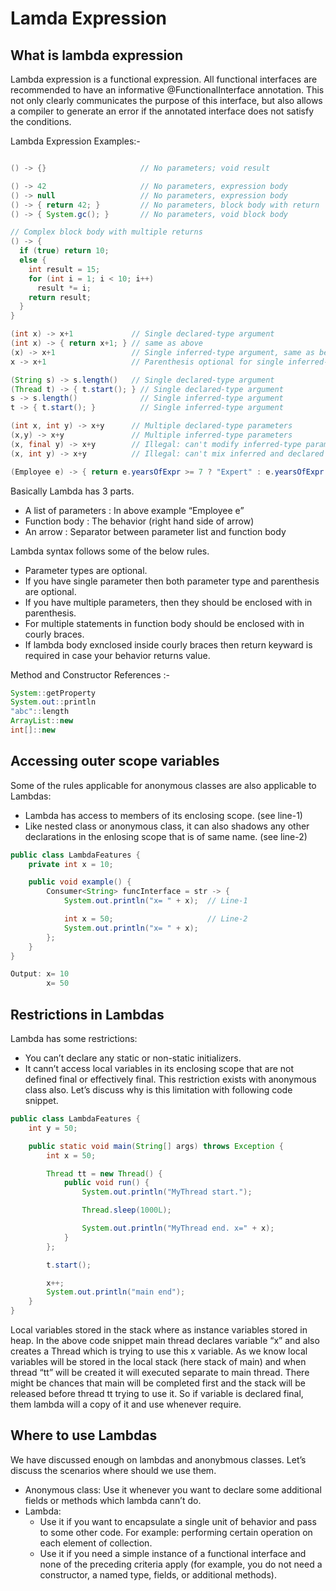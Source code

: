 # Lamda Expression

## What is lambda expression
Lambda expression is a functional expression. All functional interfaces are recommended to have an informative @FunctionalInterface annotation. This not only clearly communicates the purpose of this interface, but also allows a compiler to generate an error if the annotated interface does not satisfy the conditions.

Lambda Expression Examples:-
```java

() -> {}                     // No parameters; void result

() -> 42                     // No parameters, expression body
() -> null                   // No parameters, expression body
() -> { return 42; }         // No parameters, block body with return
() -> { System.gc(); }       // No parameters, void block body

// Complex block body with multiple returns
() -> {
  if (true) return 10;
  else {
    int result = 15;
    for (int i = 1; i < 10; i++)
      result *= i;
    return result;
  }
}                          

(int x) -> x+1             // Single declared-type argument
(int x) -> { return x+1; } // same as above
(x) -> x+1                 // Single inferred-type argument, same as below
x -> x+1                   // Parenthesis optional for single inferred-type case

(String s) -> s.length()   // Single declared-type argument
(Thread t) -> { t.start(); } // Single declared-type argument
s -> s.length()              // Single inferred-type argument
t -> { t.start(); }          // Single inferred-type argument

(int x, int y) -> x+y      // Multiple declared-type parameters
(x,y) -> x+y               // Multiple inferred-type parameters
(x, final y) -> x+y        // Illegal: can't modify inferred-type parameters
(x, int y) -> x+y          // Illegal: can't mix inferred and declared types

```

```java
(Employee e) -> { return e.yearsOfExpr >= 7 ? "Expert" : e.yearsOfExpr >= 3 ? "Intermediet" : "Fresher"; }
```
Basically Lambda has 3 parts.

* A list of parameters : In above example “Employee e”
* Function body : The behavior (right hand side of arrow)
* An arrow : Separator between parameter list and function body

Lambda syntax follows some of the below rules.

* Parameter types are optional.
* If you have single parameter then both parameter type and parenthesis are optional.
* If you have multiple parameters, then they should be enclosed with in parenthesis.
* For multiple statements in function body should be enclosed with in courly braces.
* If lambda body exnclosed inside courly braces then return keyward is required in case your behavior returns value.


Method and Constructor References :-
```java
System::getProperty
System.out::println
"abc"::length
ArrayList::new
int[]::new
```

## Accessing outer scope variables
Some of the rules applicable for anonymous classes are also applicable to Lambdas:

* Lambda has access to members of its enclosing scope. (see line-1)
* Like nested class or anonymous class, it can also shadows any other declarations in the enlosing scope that is of same name. (see line-2)

```java
public class LambdaFeatures {
    private int x = 10;

    public void example() {
        Consumer<String> funcInterface = str -> {
            System.out.println("x= " + x);  // Line-1

            int x = 50;                     // Line-2
            System.out.println("x= " + x);
        };
    }
}

Output: x= 10
        x= 50
```

## Restrictions in Lambdas
Lambda has some restrictions:

* You can’t declare any static or non-static initializers.
* It cann’t access local variables in its enclosing scope that are not defined final or effectively final. This restriction exists with anonymous class also. Let’s discuss why is this limitation with following code snippet.

```java
public class LambdaFeatures {
    int y = 50;

    public static void main(String[] args) throws Exception {
        int x = 50;

        Thread tt = new Thread() {
            public void run() {
                System.out.println("MyThread start.");

                Thread.sleep(1000L);

                System.out.println("MyThread end. x=" + x);
            }
        };

        t.start();

        x++;
        System.out.println("main end");
    }
}
```
Local variables stored in the stack where as instance variables stored in heap. In the above code snippet main thread declares variable “x” and also creates a Thread which is trying to use this x variable. As we know local variables will be stored in the local stack (here stack of main) and when thread “tt” will be created it will executed separate to main thread. There might be chances that main will be completed first and the stack will be released before thread tt trying to use it. So if variable is declared final, them lambda will a copy of it and use whenever require.

## Where to use Lambdas
We have discussed enough on lambdas and anonybmous classes. Let’s discuss the scenarios where should we use them.

* Anonymous class: Use it whenever you want to declare some additional fields or methods which lambda cann’t do.
* Lambda:
    * Use it if you want to encapsulate a single unit of behavior and pass to some other code. For example: performing certain operation on each element of collection.
    * Use it if you need a simple instance of a functional interface and none of the preceding criteria apply (for example, you do not need a constructor, a named type, fields, or additional methods).

